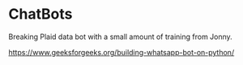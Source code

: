 # ChatBots
Breaking Plaid data bot with a small amount of training from Jonny.

https://www.geeksforgeeks.org/building-whatsapp-bot-on-python/
